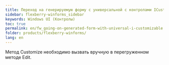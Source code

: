 ```yaml
---
title: Переход на генерируемую форму с универсальной с контролами ICustomizable
sidebar: flexberry-winforms_sidebar
keywords: Windows UI (Контролы)
toc: true
permalink: en/fw_going-on-generated-form-with-universal-i-customizable.html
folder: products/flexberry-winforms/
lang: en
---
```


Метод Customize необходимо вызвать вручную в перегруженном методе Edit.
